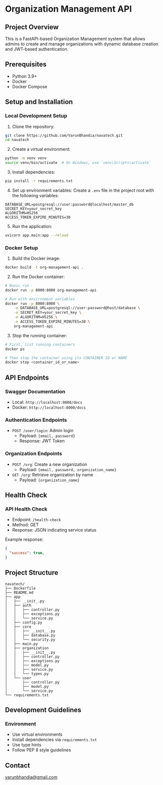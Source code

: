 # Organization Management API

## Project Overview
This is a FastAPI-based Organization Management system that allows admins to create and manage organizations with dynamic database creation and JWT-based authentication.

## Prerequisites
- Python 3.9+
- Docker
- Docker Compose

## Setup and Installation

### Local Development Setup

1. Clone the repository:
```bash
git clone https://github.com/VarunBhandia/navatech.git
cd navatech
```

2. Create a virtual environment:
```bash
python -m venv venv
source venv/bin/activate  # On Windows, use `venv\Scripts\activate`
```

3. Install dependencies:
```bash
pip install -r requirements.txt
```

4. Set up environment variables:
Create a `.env` file in the project root with the following variables:
```
DATABASE_URL=postgresql://user:password@localhost/master_db
SECRET_KEY=your_secret_key
ALGORITHM=HS256
ACCESS_TOKEN_EXPIRE_MINUTES=30
```

5. Run the application:
```bash
uvicorn app.main:app --reload
```

### Docker Setup

1. Build the Docker image:
```bash
docker build -t org-management-api .
```

2. Run the Docker container:
```bash
# Basic run
docker run -p 8000:8000 org-management-api

# Run with environment variables
docker run -p 8000:8000 \
    -e DATABASE_URL=postgresql://user:password@host/database \
    -e SECRET_KEY=your_secret_key \
    -e ALGORITHM=HS256 \
    -e ACCESS_TOKEN_EXPIRE_MINUTES=30 \
    org-management-api
```

3. Stop the running container:
```bash
# First, list running containers
docker ps

# Then stop the container using its CONTAINER ID or NAME
docker stop <container_id_or_name>
```

## API Endpoints

### Swagger Documentation
- Local: `http://localhost:8000/docs`
- Docker: `http://localhost:8000/docs`

### Authentication Endpoints
- `POST /user/login`: Admin login
  - Payload: `{email, password}`
  - Response: JWT Token

### Organization Endpoints
- `POST /org`: Create a new organization
  - Payload: `{email, password, organization_name}`
- `GET /org`: Retrieve organization by name
  - Payload: `{organization_name}`

## Health Check

### API Health Check
- Endpoint: `/health-check`
- Method: GET
- Response: JSON indicating service status

Example response:
```json
{
  "success": true,
}
```

## Project Structure
```
navatech/
├── Dockerfile
├── README.md
├── app
│   ├── __init_.py
│   ├── auth
│   │   ├── controller.py
│   │   ├── exceptions.py
│   │   └── service.py
│   ├── config.py
│   ├── core
│   │   ├── __init__.py
│   │   ├── database.py
│   │   └── security.py
│   ├── main.py
│   ├── organization
│   │   ├── __init__.py
│   │   ├── controller.py
│   │   ├── exceptions.py
│   │   ├── model.py
│   │   ├── service.py
│   │   └── types.py
│   └── user
│       ├── controller.py
│       ├── model.py
│       └── service.py
└── requirements.txt
```

## Development Guidelines

### Environment
- Use virtual environments
- Install dependencies via `requirements.txt`
- Use type hints
- Follow PEP 8 style guidelines


## Contact
varunbhandia@gmail.com
